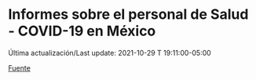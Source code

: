# Informes sobre el personal de Salud - COVID-19 en México

Última actualización/Last update: 2021-10-29 T 19:11:00-05:00

 [Fuente](https://www.gob.mx/salud/documentos/informes-sobre-el-personal-de-salud-covid-19-en-mexico)
